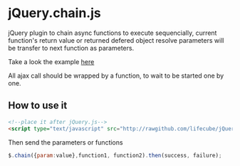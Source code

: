 jQuery.chain.js
===============

jQuery plugin to chain async functions to execute sequencially, current function's return value or returned defered object resolve parameters will be transfer to next function as parameters.

Take a look the example [here](http://jsfiddle.net/lifecube/jt2Fr/)

All ajax call should be wrapped by a function, to wait to be started one by one.

How to use it
-------------
```html
<!--place it after jQuery.js-->
<script type="text/javascript" src="http://rawgithub.com/lifecube/jQuery.chain.js/master/js/jQuery.chain.js"></script>
```

Then send the parameters or functions

```javascript
$.chain({param:value},function1, function2).then(success, failure);
```
